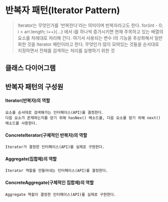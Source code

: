 # 반복자 패턴(Iterator Pattern)

> Iterator는 무엇인가를 '반복한다'라는 의미이며 반복자라고도 한다.
for(int - 0; i < arr.length; i++){...} 에서 i를 하나씩 증가시키면 현재 주목하고 있는 배열의 요소를 차례대로 처리해 간다.
여기서 사용되는 변수 i의 기능을 추상화해서 일반화한 것을 Iterator 패턴이라고 한다.
> 무엇인가 많이 모여있는 것들을 순서대로 지정하면서 전체를 검색하는 처리를 실행하기 위한 것

## 클래스 다이어그램

## 반복자 패턴의 구성원
#### Iterator(반복자)의 역할
```
요소를 순서대로 검색해가는 인터페이스(API)를 결정한다.
다음 요소가 존재하는지를 얻기 위해 hasNex() 메소드를, 다음 요소를 얻기 위해 next() 메소드를 사용한다.
```

#### ConcreteIterator(구체적인 반복자)의 역할
```
Iterator가 결정한 인터페이스(API)를 실제로 구현한다.
```

#### Aggregate(집합체)의 역할
```
Iterator 역할을 만들어내는 인터페이스(API)를 결정한다.
```

#### ConcreteAggregate(구체적인 집합체)의 역할
```
Aggregate 역할이 결정한 인터페이스(API)를 실제로 구현한다.
```
